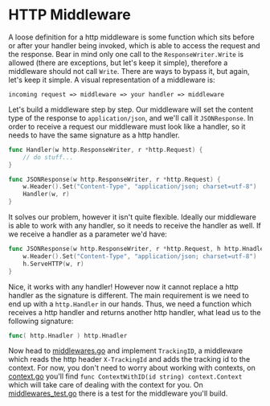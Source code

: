 # HTTP Middleware

A loose definition for a http middleware is some function which sits before or after your handler being invoked, which 
is able to access the request and the response. Bear in mind only one call to the `ResponseWriter.Write` is allowed
(there are exceptions, but let's keep it simple), therefore a middleware should not call `Write`. There are ways
to bypass it, but again, let's keep it simple. A visual representation of a middleware is:

```text
incoming request => middleware => your handler => middleware
```

Let's build a middleware step by step. Our middleware will set the content type of the response to `application/json`,
and we'll call it `JSONResponse`. In order to receive a request our middleware must look like a handler, so it needs to
have the same signature as a http handler.

```go
func Handler(w http.ResponseWriter, r *http.Request) {
    // do stuff...
}

func JSONResponse(w http.ResponseWriter, r *http.Request) {
	w.Header().Set("Content-Type", "application/json; charset=utf-8")
	Handler(w, r)
}
```

It solves our problem, however it isn't quite flexible. Ideally our middleware is able to work with any handler, so it
needs to receive the handler as well. If we receive a handler as a parameter we'd have:
```go
func JSONResponse(w http.ResponseWriter, r *http.Request, h http.Hnadler) {
	w.Header().Set("Content-Type", "application/json; charset=utf-8")
	h.ServeHTTP(w, r)
}
```

Nice, it works with any handler! However now it cannot replace a http handler as the signature is different. The main
requirement is we need to end up with a `http.Handler` in our hands. Thus, we need a
function which receives a http handler and returns another http handler, what lead us to the following signature:
```go
func( http.Hnadler ) http.Hnadler
```

Now head to [middlewares.go](middlewares.go)
and implement `TrackingID`, a middleware which reads the http header `X-TrackingId` and adds the tracking id to the context. For now,
you don't need to worry about working with contexts, on [context.go](context.go) you'll find 
`func ContextWithID(id string) context.Context` which will take care of dealing with the context for you. On 
[middlewares_test.go](middlewares_test.go) there is a test for the middleware you'll build.
